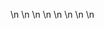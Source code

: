 

















































\n
\n
\n
\n
\n
\n
\n
\n
























































































































































































































































































